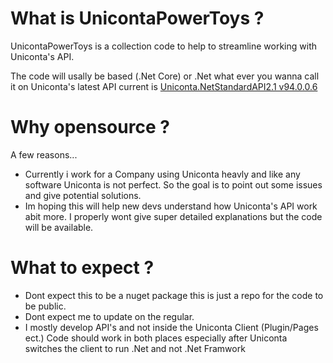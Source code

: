 # What is UnicontaPowerToys ?
UnicontaPowerToys is a collection code to help to streamline working with Uniconta's API.

The code will usally be based (.Net Core) or .Net what ever you wanna call it on Uniconta's latest API current is [Uniconta.NetStandardAPI2.1 v94.0.0.6](https://www.nuget.org/packages/Uniconta.NetStandardAPI2.1/)

# Why opensource ?
A few reasons...

- Currently i work for a Company using Uniconta heavly and like any software Uniconta is not perfect. So the goal is to point out some issues and give potential solutions.
- Im hoping this will help new devs understand how Uniconta's API work abit more. I properly wont give super detailed explanations but the code will be available.

# What to expect ?
- Dont expect this to be a nuget package this is just a repo for the code to be public.
- Dont expect me to update on the regular.
- I mostly develop API's and not inside the Uniconta Client (Plugin/Pages ect.) Code should work in both places especially after Uniconta switches the client to run .Net and not .Net Framwork
